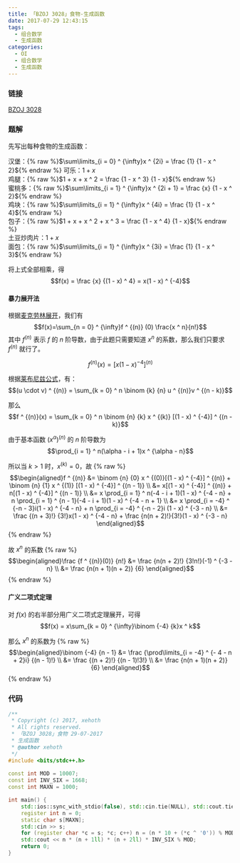```yaml
---
title: 「BZOJ 3028」食物-生成函数
date: 2017-07-29 12:43:15
tags:
  - 组合数学
  - 生成函数
categories:
  - OI
  - 组合数学
  - 生成函数
---
```

### 链接
[BZOJ 3028](http://www.lydsy.com/JudgeOnline/problem.php?id=3028)

<!-- more -->

### 题解
先写出每种食物的生成函数：

汉堡：{% raw %}$\sum\limits_{i = 0} ^ {\infty}x ^ {2i} = \frac {1} {1 - x ^ 2}${% endraw %}
可乐：$1 + x$  
鸡腿：{% raw %}$1 + x + x ^ 2 = \frac {1 - x ^ 3} {1 - x}${% endraw %}  
蜜桃多：{% raw %}$\sum\limits_{i = 1} ^ {\infty}x ^ {2i + 1} = \frac {x} {1 - x ^ 2}${% endraw %}  
鸡块：{% raw %}$\sum\limits_{i = 1} ^ {\infty}x ^ {4i} = \frac {1} {1 - x ^ 4}${% endraw %}  
包子：{% raw %}$1 + x + x ^ 2 + x ^ 3 = \frac {1 - x ^ 4} {1 - x}${% endraw %}  
土豆炒肉片：$1 + x$  
面包：{% raw %}$\sum\limits_{i = 1} ^ {\infty}x ^ {3i} = \frac {1} {1 - x ^ 3}${% endraw %}

将上式全部相乘，得
$$f(x) = \frac {x} {(1 - x) ^ 4} = x(1 - x) ^ {-4}$$

#### 暴力展开法
根据[麦克劳林展开](https://zh.wikipedia.org/wiki/%E6%B3%B0%E5%8B%92%E7%BA%A7%E6%95%B0)，我们有
$$f(x)=\sum_{n = 0} ^ {\infty}f ^ {(n)} (0) \frac{x ^ n}{n!}$$
其中 $f ^ {(n)}$ 表示 $f$ 的 $n$ 阶导数，由于此题只需要知道 $x ^ n$ 的系数，那么我们只要求 $f ^ {(n)}$ 就行了。

$$f ^ {(n)}(x) = [x(1 - x) ^ {-4}] ^ {(n)}$$

根据[莱布尼兹公式](https://zh.wikipedia.org/wiki/%E5%AF%BC%E6%95%B0)，有：
$$(u \cdot v) ^ {(n)} = \sum_{k = 0} ^ n \binom {k} {n} u ^ {(n)}v ^ {(n - k)}$$

那么
$$f ^ {(n)}(x) = \sum_{k = 0} ^ n \binom {n} {k} x ^ {(k)} [(1 - x) ^ {-4}] ^ {(n - k)}$$

由于基本函数 $(x ^ {\alpha}) ^ {(n)}$ 的 $n$ 阶导数为
$$\prod_{i = 1} ^ n(\alpha - i + 1)x ^ {\alpha - n}$$

所以当 $k > 1$ 时，$x ^ {(k)} = 0$，故
{% raw %}
$$\begin{aligned}f ^ {(n)} &= \binom {n} {0} x ^ {(0)}[(1 - x) ^ {-4}] ^ {(n)} + \binom {n} {1} x ^ {(1)} [(1 - x) ^ {-4}] ^ {(n - 1)} \\
&= x[(1 - x) ^ {-4}] ^ {(n)} + n[(1 - x) ^ {-4}] ^ {(n - 1)} \\
&= x \prod_{i = 1} ^ n(-4 - i + 1)(1 - x) ^ {-4 - n} + n \prod_{i = 1} ^ {n - 1}(-4 - i + 1)(1 - x) ^ {-4 - n + 1} \\
&= x \prod_{i = -4} ^ {-n - 3}i(1 - x) ^ {-4 - n} + n \prod_{i = -4} ^ {-n - 2}i (1 - x) ^ {-3 - n} \\
&= \frac {(n + 3)!} {3!}x(1 - x) ^ {-4 - n} + \frac {n(n + 2)!}{3!}(1 - x) ^ {-3 - n}
\end{aligned}$${% endraw %}

故 $x ^ n$ 的系数
{% raw %}
$$\begin{aligned}\frac {f ^ {(n)}(0)} {n!} &= \frac {n(n + 2)!} {3!n!}(-1) ^ {-3 - n} \\
&= \frac {n(n + 1)(n + 2)} {6}
\end{aligned}$${% endraw %}

#### 广义二项式定理
对 $f(x)$ 的右半部分用广义二项式定理展开，可得
$$f(x) = x\sum_{k = 0} ^ {\infty}\binom {-4} {k}x ^ k$$

那么 $x ^ n$ 的系数为
{% raw %}
$$\begin{aligned}\binom {-4} {n - 1} &= \frac {\prod\limits_{i = -4} ^ {- 4 - n + 2}i} {(n - 1)!} \\
&= \frac {(n + 2)!} {(n - 1)!3!} \\
&= \frac {n(n + 1)(n + 2)} {6}
\end{aligned}$${% endraw %}

### 代码
``` cpp
/**
 * Copyright (c) 2017, xehoth
 * All rights reserved.
 * 「BZOJ 3028」食物 29-07-2017
 * 生成函数
 * @author xehoth
 */
#include <bits/stdc++.h>
    
const int MOD = 10007;
const int INV_SIX = 1668;
const int MAXN = 1000;

int main() {
    std::ios::sync_with_stdio(false), std::cin.tie(NULL), std::cout.tie(NULL);
    register int n = 0;
    static char s[MAXN];
    std::cin >> s;
    for (register char *c = s; *c; c++) n = (n * 10 + (*c ^ '0')) % MOD;
    std::cout << n * (n + 1ll) * (n + 2ll) * INV_SIX % MOD;
    return 0;
}
```

